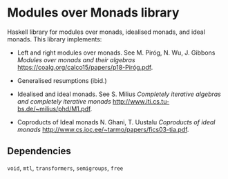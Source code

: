 Modules over Monads library
===========================

Haskell library for modules over monads, idealised monads, and ideal monads. This library implements:

* Left and right modules over monads. See M. Piróg, N. Wu, J. Gibbons *Modules over monads and their algebras* <https://coalg.org/calco15/papers/p18-Piróg.pdf>.

* Generalised resumptions (ibid.)

* Idealised and ideal monads. See S. Milius *Completely iterative algebras and completely iterative monads* <http://www.iti.cs.tu-bs.de/~milius/phd/M1.pdf>.

* Coproducts of Ideal monads N. Ghani, T. Uustalu *Coproducts of ideal monads* <http://www.cs.ioc.ee/~tarmo/papers/fics03-tia.pdf>.

Dependencies
------------

`void`, `mtl`, `transformers`, `semigroups`, `free`
